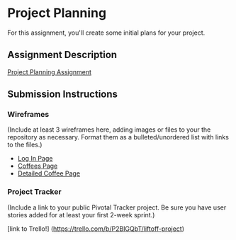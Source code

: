 # Project Planning
For this assignment, you'll create some initial plans for your project.

## Assignment Description
[Project Planning Assignment](https://education.launchcode.org/liftoff/assignments/planning/)

## Submission Instructions

### Wireframes

(Include at least 3 wireframes here, adding images or files to your the repository as necessary. Format them as a bulleted/unordered list with links to the files.)

* <a href="https://github.com/shelbypeasley/liftoff-assignments/blob/master/P3-Project_Planning/IMG_3802.JPG">Log In Page</a>
* <a href="https://github.com/shelbypeasley/liftoff-assignments/blob/master/P3-Project_Planning/IMG_3803.JPG">Coffees Page</a>
* <a href="https://github.com/shelbypeasley/liftoff-assignments/blob/master/P3-Project_Planning/IMG_3803.JPG">Detailed Coffee Page</a>

### Project Tracker

(Include a link to your public Pivotal Tracker project. Be sure you have user stories added for at least your first 2-week sprint.)

[link to Trello!] (https://trello.com/b/P2BIGQbT/liftoff-project)